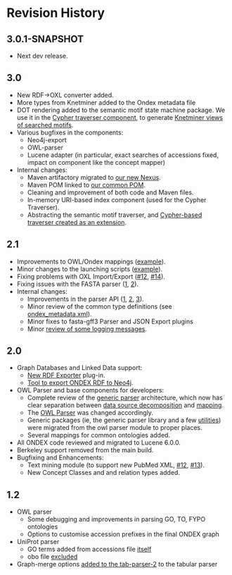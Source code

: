 # Revision History

## 3.0.1-SNAPSHOT
* Next dev release.
 
## 3.0
* New RDF->OXL converter added.
* More types from Knetminer added to the Ondex metadata file
* DOT rendering added to the semantic motif state machine package. We use it in the [Cypher traverser component][3.0-10], 
to generate [Knetminer views of searched motifs][3.0-20].
* Various bugfixes in the components:
  * Neo4j-export
  * OWL-parser
  * Lucene adapter (in particular, exact searches of accessions fixed, impact on component like the concept mapper)
* Internal changes:
  * Maven artifactory migrated to [our new Nexus](https://knetminer.org/artifactory/).
  * Maven POM linked to [our common POM][3.0-30].
  * Cleaning and improvement of both code and Maven files.
  * In-memory URI-based index component (used for the Cypher Traverser).
  * Abstracting the semantic motif traverser, and [Cypher-based traverser created as an extension][3.0-10].

[3.0-10]: https://github.com/Rothamsted/knetminer-backend
[3.0-20]: https://github.com/Rothamsted/knetminer/tree/master/species
[3.0-30]: https://github.com/Rothamsted/knetminer-common

## 2.1
* Improvements to OWL/Ondex mappings ([example](https://github.com/Rothamsted/ondex-knet-builder/commit/eff609d09550cc96f2ed877a91b45764aa6528e6)). 
* Minor changes to the launching scripts ([example](https://github.com/Rothamsted/ondex-desktop/commit/0b2f5145207fb21553b682c78f81752b553eed09)).
* Fixing problems with OXL Import/Export ([#12](https://github.com/Rothamsted/ondex-knet-builder/issues/12), [#14](https://github.com/Rothamsted/ondex-knet-builder/issues/14)).
* Fixing issues with the FASTA parser ([1](https://github.com/Rothamsted/ondex-knet-builder/commit/3795afd8c10c3000bbc6f443dd0b33b5cd309f5a), [2](https://github.com/Rothamsted/ondex-knet-builder/commit/dbea4cd20bbbcfe2140a284c187d5fd4b66a5add)).
* Internal changes:  
  * Improvements in the parser API ([1](https://github.com/Rothamsted/ondex-base/commit/4e3d238111a3367c7531b4815c0a777b1261ed6f), [2](https://github.com/Rothamsted/ondex-base/commit/7b3406761162ef0aa44f2706a349f341d3d8a9a1), [3](https://github.com/Rothamsted/ondex-base/commit/ff79d961a4f0fcf5c3a15d8ec7be99e694660419)).  
  * Minor review of the common type definitions (see [ondex_metadata.xml](https://github.com/Rothamsted/ondex-base/blob/master/datadir/src/main/resources/xml/ondex_metadata.xml)).  
  * Minor fixes to fasta-gff3 Parser and JSON Export plugins
  * Minor [review of some logging messages](https://github.com/Rothamsted/ondex-base/commit/38238b3fb0460a7d2e8417610b03309dfa5dfa74).  
  

## 2.0
* Graph Databases and Linked Data support:
  * [New RDF Exporter](modules/rdf-export-2) plug-in.
  * [Tool to export ONDEX RDF to Neo4j](modules/neo4j-export).
* OWL Parser and base components for developers:
  * Complete review of the [generic parser](https://github.com/Rothamsted/ondex-base/tree/master/core/parser-api) architecture, 
      which now has clear separation between [data source decomposition](https://github.com/Rothamsted/ondex-base/blob/master/core/parser-api/src/main/java/net/sourceforge/ondex/parser/Scanner.java) 
      and [mapping](https://github.com/Rothamsted/ondex-base/blob/master/core/parser-api/src/main/java/net/sourceforge/ondex/parser/Mapper.java). 
  * The [OWL Parser](https://github.com/Rothamsted/ondex-knet-builder/tree/master/modules/owl-parser/src/main/java/net/sourceforge/ondex/parser/owl) 
      was changed accordingly.
  * Generic packages (ie, the generic parser library and a few [utilities](https://github.com/Rothamsted/ondex-base/tree/master/core/base/src/main/java/net/sourceforge/ondex/core/util))
      were migrated from the owl parser module to proper places.
  * Several mappings for common ontologies added.
* All ONDEX code reviewed and migrated to Lucene 6.0.0.  
* Berkeley support removed from the main build.
* Bugfixing and Enhancements:  
  	 * Text mining module (to support new PubMed XML, [#12](https://github.com/Rothamsted/ondex-knet-builder/issues/12), [#13](https://github.com/Rothamsted/ondex-knet-builder/issues/12)).
  	 * New Concept Classes and and relation types added.


## 1.2
* OWL parser
  * Some debugging and improvements in parsing GO, TO, FYPO ontologies
  * Options to customise accession prefixes in the final ONDEX graph
* UniProt parser
  * GO terms added from accessions file [itself](https://github.com/Rothamsted/ondex-knet-builder/commit/b07c6469c7631a82bce65a46226abcaa0d3a2a00)
  * obo file [excluded](https://github.com/Rothamsted/ondex-knet-builder/commit/6c383b8d2be4455be0c132b1065947af40c715e0)
* Graph-merge options [added to the tab-parser-2](https://github.com/Rothamsted/ondex-knet-builder/commit/c0d907b099999635ecf577f32fec9fb8e0310e48) to the tabular parser
